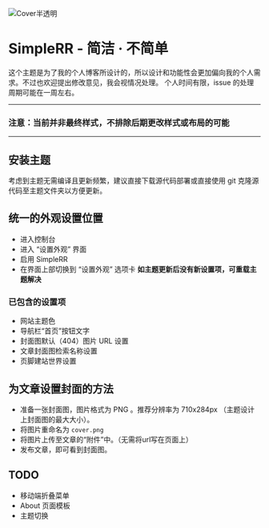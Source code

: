 ![Cover半透明](https://github.com/HIM049/SimpleRR/assets/67405384/8410079a-57d8-4227-a229-28cd18989233)

# SimpleRR - 简洁 · 不简单
这个主题是为了我的个人博客所设计的，所以设计和功能性会更加偏向我的个人需求。不过也欢迎提出修改意见，我会视情况处理。
个人时间有限，issue 的处理周期可能在一周左右。

---

### 注意：当前并非最终样式，不排除后期更改样式或布局的可能

---

## 安装主题
考虑到主题无需编译且更新频繁，建议直接下载源代码部署或直接使用 git 克隆源代码至主题文件夹以方便更新。

## 统一的外观设置位置
- 进入控制台
- 进入 “设置外观” 界面
- 启用 SimpleRR
- 在界面上部切换到 “设置外观” 选项卡
**如主题更新后没有新设置项，可重载主题解决**

### 已包含的设置项
- 网站主题色
- 导航栏“首页”按钮文字
- 封面图默认（404）图片 URL 设置
- 文章封面图检索名称设置
- 页脚建站世界设置

## 为文章设置封面的方法
- 准备一张封面图，图片格式为 PNG 。推荐分辨率为 710x284px （主题设计上封面图的最大大小）。
- 将图片重命名为 `cover.png` 
- 将图片上传至文章的“附件”中。（无需将url写在页面上）
- 发布文章，即可看到封面图。


## TODO
- 移动端折叠菜单
- About 页面模板
- 主题切换
